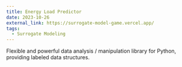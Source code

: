 ```yaml
---
title: Energy Load Predictor
date: 2023-10-26
external_link: https://surrogate-model-game.vercel.app/
tags:
  - Surrogate Modeling
---
```


Flexible and powerful data analysis / manipulation library for Python, providing labeled data structures.

<!--more-->
